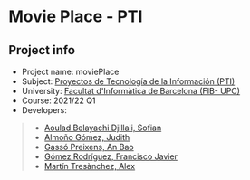 # Movie Place - PTI

## Project info

- Project name: moviePlace
- Subject: [Proyectos de Tecnología de la Información (PTI)](https://www.fib.upc.edu/ca/estudis/graus/grau-en-enginyeria-informatica/pla-destudis/assignatures/PTI)
- University: [Facultat d'Informàtica de Barcelona (FIB- UPC)](http://www.fib.upc.edu/)
- Course: 2021/22 Q1
- Developers:
> - [Aoulad Belayachi Djillali, Sofian](mailto:sofian.aoulad.belayachi@estudiantat.upc.edu)
> - [Almoño Gómez, Judith](mailto:judith.almono@estudiantat.upc.edu)
> - [Gassó Preixens, An Bao](mailto:an.bao.gasso@estudiantat.upc.edu)
> - [Gómez Rodríguez, Francisco Javier](mailto:francisco.javier.gomez.rodrigu@estudiantat.upc.edu)
> - [Martín Tresànchez, Alex](mailto:alex.martin.tresanchez@estudiantat.upc.edu)
